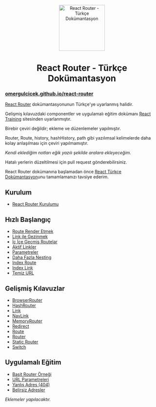 <p align="center">
<img src="https://omergulcicek.com/img/github/router.png" alt="React Router - Türkçe Dokümantasyon" height="150">
</p>

<h1 align="center">React Router - Türkçe Dokümantasyon</h1>

<h3><a href="https://omergulcicek.github.io/react-router/">omergulcicek.github.io/react-router</a></h3>

<a href="https://github.com/reactjs/react-router-tutorial">React Router</a> dokümantasyonunun Türkçe'ye uyarlanmış halidir.

Gelişmiş kılavuzdaki componentler ve uygulamalı eğitim dokümanı <a href="https://reacttraining.com/react-router/">React Training</a> sitesinden uyarlanmıştır.

Birebir çeviri değildir; ekleme ve düzenlemeler yapılmıştır.

Router, Route, history, hashHistory, path gibi yazılımsal kelimelerde daha kolay anlaşılması için çeviri yapılmamıştır.

<i>Kendi eklediğim notları eğik yazılı şekilde aralara ekleyeceğim.</i>

Hatalı yerlerin düzeltilmesi için pull request gönderebilirsiniz.

React Router dokümanına başlamadan önce <a href="https://github.com/omergulcicek/reactjs">React Türkçe Dokümantasyon</a>unu tamamlamanızı tavsiye ederim.

<h2>Kurulum</h2>

- <a href="https://omergulcicek.github.io/react-router/react-router-kurulumu">React Router Kurulumu</a>

<h2>Hızlı Başlangıç</h2>

- <a href="https://omergulcicek.github.io/react-router/route-render-etmek">Route Render Etmek</a>
- <a href="https://omergulcicek.github.io/react-router/link-ile-gezinmek">Link ile Gezinmek</a>
- <a href="https://omergulcicek.github.io/react-router/ic-ice-gecmis-routelar">İç İçe Geçmiş Routelar</a>
- <a href="https://omergulcicek.github.io/react-router/aktif-linkler">Aktif Linkler</a>
- <a href="https://omergulcicek.github.io/react-router/parametreler">Parametreler</a>
- <a href="https://omergulcicek.github.io/react-router/daha-fazla-nesting">Daha Fazla Nesting</a>
- <a href="https://omergulcicek.github.io/react-router/index-route">Index Route</a>
- <a href="https://omergulcicek.github.io/react-router/index-link">Index Link</a>
- <a href="https://omergulcicek.github.io/react-router/temiz-url">Temiz URL</a>

<h2>Gelişmiş Kılavuzlar</h2>

- <a href="https://omergulcicek.github.io/react-router/browser-router">BrowserRouter</a>
- <a href="https://omergulcicek.github.io/react-router/hash-router">HashRouter</a>
- <a href="https://omergulcicek.github.io/react-router/link">Link</a>
- <a href="https://omergulcicek.github.io/react-router/nav-link">NavLink</a>
- <a href="https://omergulcicek.github.io/react-router/memory-router">MemoryRouter</a>
- <a href="https://omergulcicek.github.io/react-router/redirect">Redirect</a>
- <a href="https://omergulcicek.github.io/react-router/route">Route</a>
- <a href="https://omergulcicek.github.io/react-router/router">Router</a>
- <a href="https://omergulcicek.github.io/react-router/static-router">Static Router</a>
- <a href="https://omergulcicek.github.io/react-router/switch">Switch</a>

<h2>Uygulamalı Eğitim</h2>

- <a href="https://omergulcicek.github.io/react-router/basit-router-ornegi">Basit Router Örneği</a>
- <a href="https://omergulcicek.github.io/react-router/url-parametreleri">URL Parametreleri</a>
- <a href="https://omergulcicek.github.io/react-router/yanlis-adres-404">Yanlış Adres (404)</a>
- <a href="https://omergulcicek.github.io/react-router/belirsiz-adres">Belirsiz Adresler</a>

<i>Eklemeler yapılacaktır.</i>
